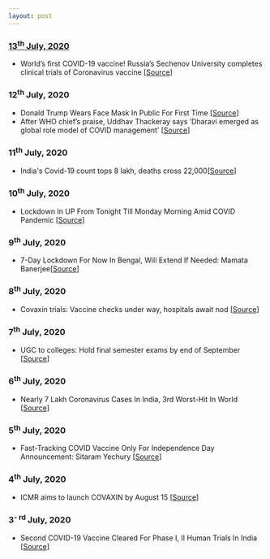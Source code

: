 ```yaml
---
layout: post
---
```

### [13<sup>th</sup> July, 2020](#updates)
- World’s first COVID-19 vaccine! Russia’s Sechenov University completes clinical trials of Coronavirus vaccine [[Source](https://www.financialexpress.com/lifestyle/health/worlds-first-covid-19-vaccine-russias-sechenov-university-completes-clinical-trials-of-coronavirus-vaccine/2021433/)]

### 12<sup>th</sup> July, 2020
- Donald Trump Wears Face Mask In Public For First Time [[Source](https://www.ndtv.com/world-news/coronavirus-us-president-donald-trump-wears-facemask-in-public-for-first-time-2261249)]
- After WHO chief’s praise, Uddhav Thackeray says ‘Dharavi emerged as global role model of COVID management’ [[Source](https://www.timesnownews.com/india/article/after-who-chief-s-praise-uddhav-thackeray-says-dharavi-emerged-as-global-role-model-of-covid-management/619972)]

### 11<sup>th</sup> July, 2020
- India's Covid-19 count tops 8 lakh, deaths cross 22,000[[Source](https://timesofindia.indiatimes.com/india/indias-covid-19-count-tops-8-lakh-deaths-cross-22000/articleshow/76902334.cms)]

### 10<sup>th</sup> July, 2020
- Lockdown In UP From Tonight Till Monday Morning Amid COVID Pandemic [[Source](https://www.ndtv.com/india-news/lockdown-in-up-from-friday-night-till-monday-morning-amid-covid-pandemic-2260108)]

### 9<sup>th</sup> July, 2020
- 7-Day Lockdown For Now In Bengal, Will Extend If Needed: Mamata Banerjee[[Source](https://www.ndtv.com/india-news/7-day-lockdown-for-now-in-bengal-will-extend-if-needed-mamata-banerjee-2259312)]

### 8<sup>th</sup> July, 2020
- Covaxin trials: Vaccine checks under way, hospitals await nod [[Source](https://indianexpress.com/article/india/covaxin-trials-vaccine-checks-under-way-hospitals-await-nod-6495182/)]

### 7<sup>th</sup> July, 2020
- UGC to colleges: Hold final semester exams by end of September [[Source](https://indianexpress.com/article/education/ugc-to-colleges-hold-final-semester-exams-by-end-of-september-6493343/)]

### 6<sup>th</sup> July, 2020
- Nearly 7 Lakh Coronavirus Cases In India, 3rd Worst-Hit In World [[Source](https://www.ndtv.com/india-news/coronavirus-6-97-lakh-cases-in-india-so-far-19-693-deaths-60-85-recovery-rate-2257694)]

### 5<sup>th</sup> July, 2020
- Fast-Tracking COVID Vaccine Only For Independence Day Announcement: Sitaram Yechury [[Source](https://www.ndtv.com/india-news/fast-tracking-covid-vaccine-only-for-independence-day-announcement-sitaram-yechury-2257048)]

### 4<sup>th</sup> July, 2020
- ICMR aims to launch COVAXIN by August 15 [[Source](https://www.moneycontrol.com/news/trends/coronavirus-vaccine-icmr-says-covaxin-to-be-launched-by-august-15-5501921.html)]

### 3<sup>- rd</sup> July, 2020
- Second COVID-19 Vaccine Cleared For Phase I, II Human Trials In India [[Source](https://www.ndtv.com/india-news/coronavirus-vaccine-second-covid-19-vaccine-cleared-for-phase-i-ii-human-trials-in-india-2256176)]
